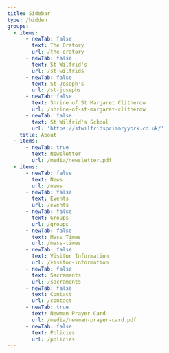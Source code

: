 ```yaml
---
title: Sidebar
type: /hidden
groups:
  - items:
      - newTab: false
        text: The Oratory
        url: /the-oratory
      - newTab: false
        text: St Wilfrid's
        url: /st-wilfrids
      - newTab: false
        text: St Joseph's
        url: /st-josephs
      - newTab: false
        text: Shrine of St Margaret Clitherow
        url: /shrine-of-st-margaret-clitherow
      - newTab: false
        text: St Wilfrid's School
        url: 'https://stwilfridsprimaryyork.co.uk/'
    title: About
  - items:
      - newTab: true
        text: Newsletter
        url: /media/newsletter.pdf
  - items:
      - newTab: false
        text: News
        url: /news
      - newTab: false
        text: Events
        url: /events
      - newTab: false
        text: Groups
        url: /groups
      - newTab: false
        text: Mass Times
        url: /mass-times
      - newTab: false
        text: Visitor Information
        url: /visitor-information
      - newTab: false
        text: Sacraments
        url: /sacraments
      - newTab: false
        text: Contact
        url: /contact
      - newTab: true
        text: Newman Prayer Card
        url: /media/newman-prayer-card.pdf
      - newTab: false
        text: Policies
        url: /policies
---
```


